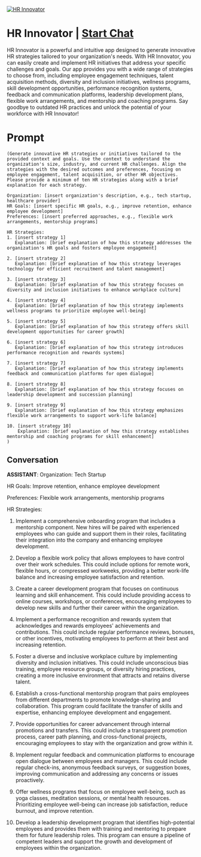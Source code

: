 
[![HR Innovator](https://flow-prompt-covers.s3.us-west-1.amazonaws.com/icon/Flat/i1.png)](https://gptcall.net/chat.html?data=%7B%22contact%22%3A%7B%22id%22%3A%22Kqtg2rV4fN8h4W0DdUsfn%22%2C%22flow%22%3Atrue%7D%7D)
# HR Innovator | [Start Chat](https://gptcall.net/chat.html?data=%7B%22contact%22%3A%7B%22id%22%3A%22Kqtg2rV4fN8h4W0DdUsfn%22%2C%22flow%22%3Atrue%7D%7D)
HR Innovator is a powerful and intuitive app designed to generate innovative HR strategies tailored to your organization's needs. With HR Innovator, you can easily create and implement HR initiatives that address your specific challenges and goals. Our app provides you with a wide range of strategies to choose from, including employee engagement techniques, talent acquisition methods, diversity and inclusion initiatives, wellness programs, skill development opportunities, performance recognition systems, feedback and communication platforms, leadership development plans, flexible work arrangements, and mentorship and coaching programs. Say goodbye to outdated HR practices and unlock the potential of your workforce with HR Innovator!

# Prompt

```
(Generate innovative HR strategies or initiatives tailored to the provided context and goals. Use the context to understand the organization's size, industry, and current HR challenges. Align the strategies with the desired outcomes and preferences, focusing on employee engagement, talent acquisition, or other HR objectives. Please provide a minimum of ten HR strategies along with a brief explanation for each strategy.

Organization: [insert organization's description, e.g., tech startup, healthcare provider]
HR Goals: [insert specific HR goals, e.g., improve retention, enhance employee development]
Preferences: [insert preferred approaches, e.g., flexible work arrangements, mentorship programs]

HR Strategies:
1. [insert strategy 1]
   Explanation: [brief explanation of how this strategy addresses the organization's HR goals and fosters employee engagement]

2. [insert strategy 2]
   Explanation: [brief explanation of how this strategy leverages technology for efficient recruitment and talent management]

3. [insert strategy 3]
   Explanation: [brief explanation of how this strategy focuses on diversity and inclusion initiatives to enhance workplace culture]

4. [insert strategy 4]
   Explanation: [brief explanation of how this strategy implements wellness programs to prioritize employee well-being]

5. [insert strategy 5]
   Explanation: [brief explanation of how this strategy offers skill development opportunities for career growth]

6. [insert strategy 6]
   Explanation: [brief explanation of how this strategy introduces performance recognition and rewards systems]

7. [insert strategy 7]
   Explanation: [brief explanation of how this strategy implements feedback and communication platforms for open dialogue]

8. [insert strategy 8]
   Explanation: [brief explanation of how this strategy focuses on leadership development and succession planning]

9. [insert strategy 9]
   Explanation: [brief explanation of how this strategy emphasizes flexible work arrangements to support work-life balance]

10. [insert strategy 10]
    Explanation: [brief explanation of how this strategy establishes mentorship and coaching programs for skill enhancement]
)

```

## Conversation

**ASSISTANT**: Organization: Tech Startup

HR Goals: Improve retention, enhance employee development

Preferences: Flexible work arrangements, mentorship programs



HR Strategies:

1. Implement a comprehensive onboarding program that includes a mentorship component. New hires will be paired with experienced employees who can guide and support them in their roles, facilitating their integration into the company and enhancing employee development.

2. Develop a flexible work policy that allows employees to have control over their work schedules. This could include options for remote work, flexible hours, or compressed workweeks, providing a better work-life balance and increasing employee satisfaction and retention.

3. Create a career development program that focuses on continuous learning and skill enhancement. This could include providing access to online courses, workshops, or conferences, encouraging employees to develop new skills and further their career within the organization.

4. Implement a performance recognition and rewards system that acknowledges and rewards employees' achievements and contributions. This could include regular performance reviews, bonuses, or other incentives, motivating employees to perform at their best and increasing retention.

5. Foster a diverse and inclusive workplace culture by implementing diversity and inclusion initiatives. This could include unconscious bias training, employee resource groups, or diversity hiring practices, creating a more inclusive environment that attracts and retains diverse talent.

6. Establish a cross-functional mentorship program that pairs employees from different departments to promote knowledge-sharing and collaboration. This program could facilitate the transfer of skills and expertise, enhancing employee development and engagement.

7. Provide opportunities for career advancement through internal promotions and transfers. This could include a transparent promotion process, career path planning, and cross-functional projects, encouraging employees to stay with the organization and grow within it.

8. Implement regular feedback and communication platforms to encourage open dialogue between employees and managers. This could include regular check-ins, anonymous feedback surveys, or suggestion boxes, improving communication and addressing any concerns or issues proactively.

9. Offer wellness programs that focus on employee well-being, such as yoga classes, meditation sessions, or mental health resources. Prioritizing employee well-being can increase job satisfaction, reduce burnout, and improve retention.

10. Develop a leadership development program that identifies high-potential employees and provides them with training and mentoring to prepare them for future leadership roles. This program can ensure a pipeline of competent leaders and support the growth and development of employees within the organization.


